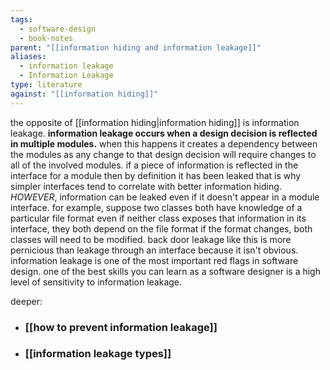 ```yaml
---
tags:
  - software-design
  - book-notes
parent: "[[information hiding and information leakage]]"
aliases:
  - information leakage
  - Information Leakage
type: literature
against: "[[information hiding]]"
---
```

the opposite of [[information hiding|information hiding]] is information leakage. 
**information leakage occurs when a design decision is reflected in multiple modules.** when this happens it creates a dependency between the modules as any change to that design decision will require changes to all of the involved modules. 
if a piece of information is reflected in the interface for a module then by definition it has been leaked that is why simpler interfaces tend to correlate with better information hiding. *HOWEVER*, information can be leaked even if it doesn't appear in a module interface. for example, suppose two classes both have knowledge of a particular file format even if neither class exposes that information in its interface, they both depend on the file format if the format changes, both classes will need to be modified. back door leakage like this is more pernicious than leakage through an interface because it isn't obvious.
information leakage is one of the most important red flags in software design. one of the best skills you can learn as a software designer is a high level of sensitivity to information leakage.


deeper:

- ### [[how to prevent information leakage]]
- ### [[information leakage types]]
